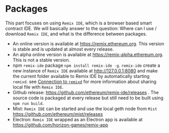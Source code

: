 Packages
========

This part focuses on using `Remix IDE`, which is a browser based smart contract IDE. We will basically answer to the question: 
Where can I use / download `Remix IDE`, and what is the difference between packages.

- An online version is available at https://remix.ethereum.org. This version is stable and is updated at almost every release.
- An alpha online version is available at https://remix-alpha.ethereum.org. This is not a stable version.
- npm `remix-ide` package `npm install remix-ide -g`. `remix-ide` create a new instance of `Remix IDE` available at http://127.0.0.1:8080 and make the current folder available to Remix IDE by automatically starting `remixd`.
see [Connection to `remixd`](http://remix.readthedocs.io/en/latest/tutorial_remixd_filesystem.html) for more information about sharing local file with `Remix IDE`.
- Github release: https://github.com/ethereum/remix-ide/releases . The source code is packaged at every release but still need to be built using `npm run build`.
- Mist: `Remix IDE` can be started and use the local geth node from `Mist` https://github.com/ethereum/mist/releases
- Electron: `Remix IDE` wrapped as an Electron app is available at https://github.com/horizon-games/remix-app